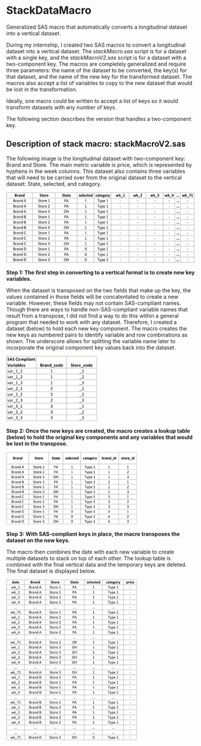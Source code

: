 # StackDataMacro
Generalized SAS macro that automatically converts a longitudinal dataset into a vertical dataset.

During my internship, I created two SAS macros to convert a longitudinal dataset into a vertical dataset. The _stackMacro.sas_ script is for a dataset with a single key, and the _stackMacroV2.sas_ script is for a dataset with a two-component key. The macros are completely generalized and require three parameters: the name of the dataset to be converted, the key(s) for that dataset, and the name of the new key for the transformed dataset. The macros also accept a list of variables to copy to the new dataset that would be lost in the transformation.

Ideally, one macro could be written to accept a list of keys so it would transform datasets with any number of keys.

The following section describes the version that handles a two-component key.

## Description of stack macro: stackMacroV2.sas

The following image is the longitudinal dataset with two-component key: Brand and Store. The main metric variable is price, which is represented by hyphens in the week columns. This dataset also contains three variables that will need to be carried over from the original dataset to the vertical dataset: State, selected, and category.

<img src="./images/horizontal-data.jpg" alt="Horizontal Data" width="525" height="189" />

__Step 1: The first step in converting to a vertical format is to create new key variables.__

When the dataset is transposed on the two fields that make up the key, the values contained in those fields will be concatentated to create a new variable. However, these fields may not contain SAS-compliant names. Though there are ways to handle non-SAS-compliant variable names that result from a transpose, I did not find a way to do this within a general program that needed to work with any dataset. Therefore, I created a dataset (below) to hold each new key component. The macro creates the new keys as numbered pairs to identify variable and row combinations as shown. The underscore allows for splitting the variable name later to incorporate the original component key values back into the dataset.

<img src="./images/temp-var.png" alt="Temporary Variables" width="243" height="175.5" />

__Step 2: Once the new keys are created, the macro creates a lookup table (below) to hold the original key components and any variables that would be lost in the transpose.__

<img src="./images/lookup.jpg" alt="Lookup Table" width="350" height="194" />

__Step 3: With SAS-compliant keys in place, the macro transposes the dataset on the new keys.__

The macro then combines the date with each new variable to create multiple datasets to stack on top of each other. The lookup table is combined with the final vertical data and the temporary keys are deleted. The final dataset is displayed below.

<img src="./images/vertical-data.jpg" alt="Vertical Data" width="350" height="431" />
